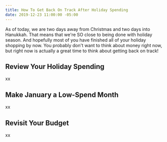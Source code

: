 ```yaml
---
title: How To Get Back On Track After Holiday Spending
date: 2019-12-23 11:00:00 -05:00
---
```


As of today, we are two days away from Christmas and two days into Hanukkah. That means that we're SO close to being done with holiday season. And hopefully most of you have finished all of your holiday shopping by now. You probably don't want to think about money right now, but right now is actually a great time to think about getting back on track! 

## Review Your Holiday Spending

xx

## Make January a Low-Spend Month

xx

## Revisit Your Budget

xx